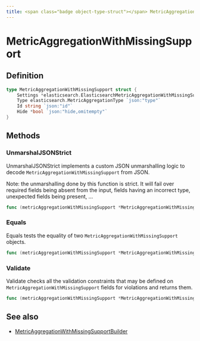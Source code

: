 ```yaml
---
title: <span class="badge object-type-struct"></span> MetricAggregationWithMissingSupport
---
```

# <span class="badge object-type-struct"></span> MetricAggregationWithMissingSupport

## Definition

```go
type MetricAggregationWithMissingSupport struct {
    Settings *elasticsearch.ElasticsearchMetricAggregationWithMissingSupportSettings `json:"settings,omitempty"`
    Type elasticsearch.MetricAggregationType `json:"type"`
    Id string `json:"id"`
    Hide *bool `json:"hide,omitempty"`
}
```
## Methods

### <span class="badge object-method"></span> UnmarshalJSONStrict

UnmarshalJSONStrict implements a custom JSON unmarshalling logic to decode `MetricAggregationWithMissingSupport` from JSON.

Note: the unmarshalling done by this function is strict. It will fail over required fields being absent from the input, fields having an incorrect type, unexpected fields being present, …

```go
func (metricAggregationWithMissingSupport *MetricAggregationWithMissingSupport) UnmarshalJSONStrict(raw []byte) error
```

### <span class="badge object-method"></span> Equals

Equals tests the equality of two `MetricAggregationWithMissingSupport` objects.

```go
func (metricAggregationWithMissingSupport *MetricAggregationWithMissingSupport) Equals(other MetricAggregationWithMissingSupport) bool
```

### <span class="badge object-method"></span> Validate

Validate checks all the validation constraints that may be defined on `MetricAggregationWithMissingSupport` fields for violations and returns them.

```go
func (metricAggregationWithMissingSupport *MetricAggregationWithMissingSupport) Validate() error
```

## See also

 * <span class="badge builder"></span> [MetricAggregationWithMissingSupportBuilder](./builder-MetricAggregationWithMissingSupportBuilder.md)
